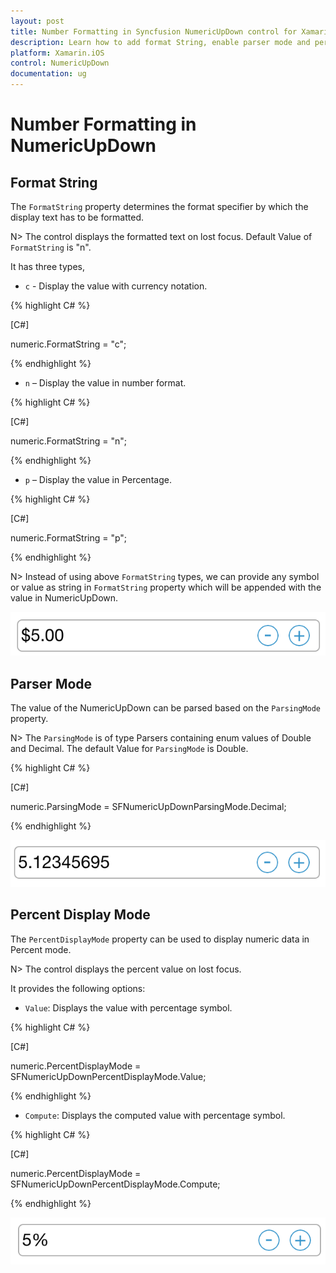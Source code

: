 ```yaml
---
layout: post
title: Number Formatting in Syncfusion NumericUpDown control for Xamarin.iOS
description: Learn how to add format String, enable parser mode and percent display mode for NumericUpDown control.
platform: Xamarin.iOS
control: NumericUpDown
documentation: ug
---
```

# Number Formatting in NumericUpDown

## Format String

The `FormatString` property determines the format specifier by which the display text has to be formatted. 

N> The control displays the formatted text on lost focus. Default Value of `FormatString` is "n".

It has three types,

* `c` - Display the value with currency notation.
	
{% highlight C# %}

[C#]
	
numeric.FormatString = "c";
	 
{% endhighlight %}
	

* `n` – Display the value in number format.
	
{% highlight C# %}

[C#]
	
numeric.FormatString = "n";
	 
{% endhighlight %}
	

* `p` – Display the value in Percentage.
	
{% highlight C# %}

[C#]

numeric.FormatString = "p";
	 
{% endhighlight %}
	
N> Instead of using above `FormatString` types, we can provide any symbol or value as string in `FormatString` property which will be appended with the value in NumericUpDown.

![Display the NumericUpDown with number formating](images/format.png)

## Parser Mode

The value of the NumericUpDown can be parsed based on the `ParsingMode` property. 

N> The `ParsingMode` is of type Parsers containing enum values of Double and Decimal. The default Value for `ParsingMode` is Double.

{% highlight C# %}

[C#]

numeric.ParsingMode = SFNumericUpDownParsingMode.Decimal;
	  
{% endhighlight %}

![Display the NumericUpDown with parser mode](images/ParserMode.png)

## Percent Display Mode

The `PercentDisplayMode` property can be used to display numeric data in Percent mode. 

N> The control displays the percent value on lost focus. 

It provides the following options:

* `Value`: Displays the value with percentage symbol.

{% highlight C# %}

[C#]

numeric.PercentDisplayMode = SFNumericUpDownPercentDisplayMode.Value;

{% endhighlight %}

* `Compute`: Displays the computed value with percentage symbol.

{% highlight C# %}

[C#]

numeric.PercentDisplayMode = SFNumericUpDownPercentDisplayMode.Compute;

{% endhighlight %}

![Display the NumericUpDown with percent mode](images/percent.png)